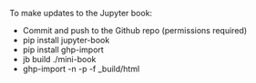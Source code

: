 To make updates to the Jupyter book:

* Commit and push to the Github repo (permissions required)
* pip install jupyter-book
* pip install ghp-import
* jb build ./mini-book
* ghp-import -n -p -f _build/html
